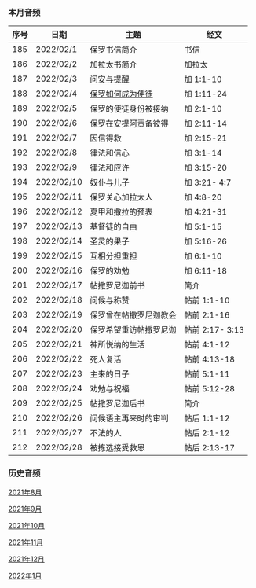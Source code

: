 
### 本月音频

|序号|日期|主题|经文|
|---|----|---|---|
|185|2022/02/1|保罗书信简介|书信|
|186|2022/02/2|加拉太书简介|加拉太|
|187|2022/02/3|[问安与提醒](https://carmelbible.sgp1.digitaloceanspaces.com/202202/Gal187.mp3)|加 1:1-10|
|188|2022/02/4|[保罗如何成为使徒](https://carmelbible.sgp1.digitaloceanspaces.com/202202/Gal188.mp3)|加 1:11-24|
|189|2022/02/5|保罗的使徒身份被接纳|加 2:1-10|
|190|2022/02/6|保罗在安提阿责备彼得|加 2:11-14|
|191|2022/02/7|因信得救|加 2:15-21|
|192|2022/02/8|律法和信心|加 3:1-14|
|193|2022/02/9|律法和应许|加 3:15-20|
|194|2022/02/10|奴仆与儿子|加 3:21- 4:7|
|195|2022/02/11|保罗关心加拉太人|加 4:8-20|
|196|2022/02/12|夏甲和撒拉的预表|加 4:21-31|
|197|2022/02/13|基督徒的自由|加 5:1-15|
|198|2022/02/14|圣灵的果子|加 5:16-26|
|199|2022/02/15|互相分担重担|加 6:1-10|
|200|2022/02/16|保罗的劝勉|加 6:11-18|
|201|2022/02/17|帖撒罗尼迦前书|简介|
|202|2022/02/18|问候与称赞|帖前 1:1-10|
|203|2022/02/19|保罗曾在帖撒罗尼迦教会|帖前 2:1-16|
|204|2022/02/20|保罗希望重访帖撒罗尼迦|帖前 2:17- 3:13|
|205|2022/02/21|神所悦纳的生活|帖前 4:1-12|
|206|2022/02/22|死人复活|帖前 4:13-18|
|207|2022/02/23|主来的日子|帖前 5:1-11|
|208|2022/02/24|劝勉与祝福|帖前 5:12-28|
|209|2022/02/25|帖撒罗尼迦后书|简介|
|210|2022/02/26|问候语主再来时的审判|帖后 1:1-12|
|211|2022/02/27|不法的人|帖后 2:1-12|
|212|2022/02/28|被拣选接受救恩|帖后 2:13-17|

### 历史音频

[2021年8月](202108)

[2021年9月](202109)

[2021年10月](202110)

[2021年11月](202111)

[2021年12月](202112)

[2022年1月](202201)

